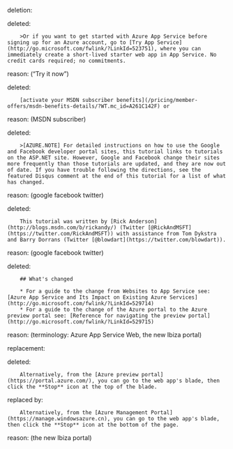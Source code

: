 deletion:

deleted:

		>Or if you want to get started with Azure App Service before signing up for an Azure account, go to [Try App Service](http://go.microsoft.com/fwlink/?LinkId=523751), where you can immediately create a short-lived starter web app in App Service. No credit cards required; no commitments.

reason: (“Try it now”)

deleted:

		[activate your MSDN subscriber benefits](/pricing/member-offers/msdn-benefits-details/?WT.mc_id=A261C142F) or

reason: (MSDN subscriber)

deleted:

		>[AZURE.NOTE] For detailed instructions on how to use the Google and Facebook developer portal sites, this tutorial links to tutorials on the ASP.NET site. However, Google and Facebook change their sites more frequently than those tutorials are updated, and they are now out of date. If you have trouble following the directions, see the featured Disqus comment at the end of this tutorial for a list of what has changed.

reason: (google facebook twitter)

deleted:

		This tutorial was written by [Rick Anderson](http://blogs.msdn.com/b/rickandy/) (Twitter [@RickAndMSFT](https://twitter.com/RickAndMSFT)) with assistance from Tom Dykstra and Barry Dorrans (Twitter [@blowdart](https://twitter.com/blowdart)).

reason: (google facebook twitter)

deleted:

		## What's changed
		
		* For a guide to the change from Websites to App Service see: [Azure App Service and Its Impact on Existing Azure Services](http://go.microsoft.com/fwlink/?LinkId=529714)
		* For a guide to the change of the Azure portal to the Azure preview portal see: [Reference for navigating the preview portal](http://go.microsoft.com/fwlink/?LinkId=529715)

reason: (terminology: Azure App Service Web, the new Ibiza portal)

replacement:

deleted:

		Alternatively, from the [Azure preview portal](https://portal.azure.com/), you can go to the web app's blade, then click the **Stop** icon at the top of the blade.

replaced by:

		Alternatively, from the [Azure Management Portal](https://manage.windowsazure.cn), you can go to the web app's blade, then click the **Stop** icon at the bottom of the page.

reason: (the new Ibiza portal)

